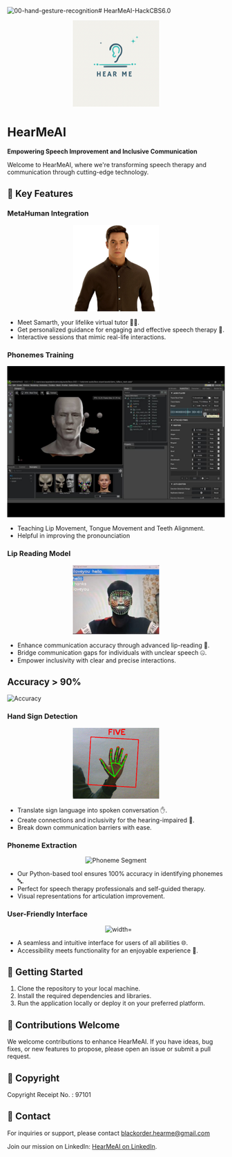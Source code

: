 ![00-hand-gesture-recognition](https://github.com/chiragaiml21/HearMeAI-HackCBS6.0/assets/92880442/d2b8fe1a-f101-4bfb-b079-9d25f7939841)# HearMeAI-HackCBS6.0

<p align="center">
  <img src="hearmeai-logo.png" alt="HearMeAI Logo" width="200">
</p>

# HearMeAI
**Empowering Speech Improvement and Inclusive Communication**

Welcome to HearMeAI, where we're transforming speech therapy and communication through cutting-edge technology.

## 🚀 Key Features

### MetaHuman Integration

<p align="center">
  <img src="MetaTutor.png" alt="MetaTutor" width="200">
</p>

- Meet Samarth, your lifelike virtual tutor 🧑‍🏫.
- Get personalized guidance for engaging and effective speech therapy 💬.
- Interactive sessions that mimic real-life interactions.

### Phonemes Training

<p align="center">
  <img src="tongue.jpg" alt="Mouth Movement">
</p>

- Teaching Lip Movement, Tongue Movement and Teeth Alignment.
- Helpful in improving the pronounciation
  
### Lip Reading Model

<p align="center">
  <img src="LipRead.jpg" alt="LipRead" width="200">
</p>

- Enhance communication accuracy through advanced lip-reading 👄.
- Bridge communication gaps for individuals with unclear speech 🤐.
- Empower inclusivity with clear and precise interactions.

<p align="center">
  <h2>Accuracy > 90%</h2>
  <img src="accuracy.jpg" alt="Accuracy" width="200">
</p>

### Hand Sign Detection

<p align="center">
  <img src="HandSign.gif" alt="Hand Sign Detection" width="200">
</p>

- Translate sign language into spoken conversation ✋.
- Create connections and inclusivity for the hearing-impaired 🤟.
- Break down communication barriers with ease.

### Phoneme Extraction

<p align="center">
  <img src="phoneme_segmennt" alt="Phoneme Segment">
</p>

- Our Python-based tool ensures 100% accuracy in identifying phonemes 🔤.
- Perfect for speech therapy professionals and self-guided therapy.
- Visual representations for articulation improvement.

### User-Friendly Interface

<p align="center">
  <img src="1.jpg" alt="" width="200">
  <img src="2.jpg" alt="" width="200">
  <img src="3.jpg" alt="" width="200">
  <img src="4.jpg" alt=" width="200">
</p>

- A seamless and intuitive interface for users of all abilities 🌐.
- Accessibility meets functionality for an enjoyable experience 🌟.

## 🚀 Getting Started

1. Clone the repository to your local machine.
2. Install the required dependencies and libraries.
3. Run the application locally or deploy it on your preferred platform.

## 🚀 Contributions Welcome

We welcome contributions to enhance HearMeAI. If you have ideas, bug fixes, or new features to propose, please open an issue or submit a pull request.

## 🚀 Copyright

Copyright Receipt No. : 97101

## 🚀 Contact

For inquiries or support, please contact blackorder.hearme@gmail.com

Join our mission on LinkedIn: [HearMeAI on LinkedIn](https://www.linkedin.com/company/hearmeai/).
